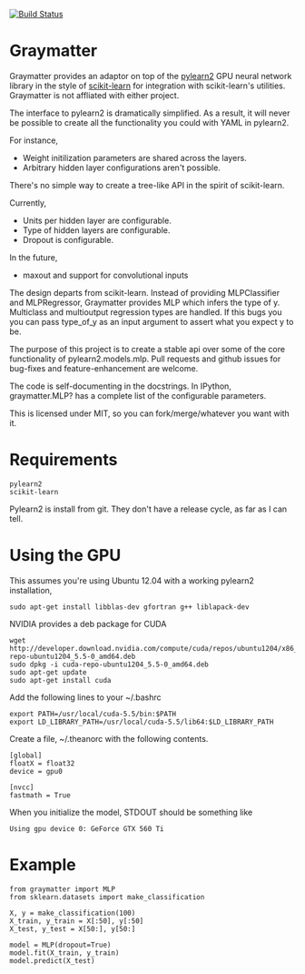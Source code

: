 [![Build Status](https://travis-ci.org/JakeMick/graymatter.png?branch=master)](https://travis-ci.org/JakeMick/graymatter)

Graymatter
==========
Graymatter provides an adaptor on top of the [pylearn2](deeplearning.net/software/pylearn2/)
GPU neural network library in the style of [scikit-learn](http://scikit-learn.org/stable/)
for integration with scikit-learn's utilities. Graymatter is not affliated with
either project.

The interface to pylearn2 is dramatically simplified. As a result, it will never
be possible to create all the functionality you could with YAML in pylearn2.

For instance,

 - Weight initilization parameters are shared across the layers.
 - Arbitrary hidden layer configurations aren't possible.

There's no simple way to create a tree-like API in the spirit of scikit-learn.

Currently,

 - Units per hidden layer are configurable.
 - Type of hidden layers are configurable.
 - Dropout is configurable.

In the future,
 - maxout and support for convolutional inputs

The design departs from scikit-learn. Instead of providing
MLPClassifier and MLPRegressor, Graymatter provides MLP which infers the type
of y. Multiclass and multioutput regression types are handled. If this bugs you
you can pass type\_of\_y as an input argument to assert what you expect y to be.

The purpose of this project is to create a stable api over some of the core
functionality of pylearn2.models.mlp. Pull requests and github issues for
bug-fixes and feature-enhancement are welcome.

The code is self-documenting in the docstrings. In IPython,
graymatter.MLP? has a complete list of the configurable parameters.

This is licensed under MIT, so you can fork/merge/whatever you want with it.

Requirements
============

    pylearn2
    scikit-learn

Pylearn2 is install from git. They don't have a release cycle, as far as I can
tell.

Using the GPU
=============
This assumes you're using Ubuntu 12.04 with a working pylearn2 installation,

    sudo apt-get install libblas-dev gfortran g++ liblapack-dev

NVIDIA provides a deb package for CUDA

    wget http://developer.download.nvidia.com/compute/cuda/repos/ubuntu1204/x86_64/cuda-repo-ubuntu1204_5.5-0_amd64.deb
    sudo dpkg -i cuda-repo-ubuntu1204_5.5-0_amd64.deb
    sudo apt-get update
    sudo apt-get install cuda

Add the following lines to your ~/.bashrc

    export PATH=/usr/local/cuda-5.5/bin:$PATH
    export LD_LIBRARY_PATH=/usr/local/cuda-5.5/lib64:$LD_LIBRARY_PATH

Create a file, ~/.theanorc with the following contents.

    [global]
    floatX = float32
    device = gpu0
    
    [nvcc]
    fastmath = True

When you initialize the model, STDOUT should be something like

    Using gpu device 0: GeForce GTX 560 Ti


Example
=======
    from graymatter import MLP
    from sklearn.datasets import make_classification

    X, y = make_classification(100)
    X_train, y_train = X[:50], y[:50]
    X_test, y_test = X[50:], y[50:]

    model = MLP(dropout=True)
    model.fit(X_train, y_train)
    model.predict(X_test)


